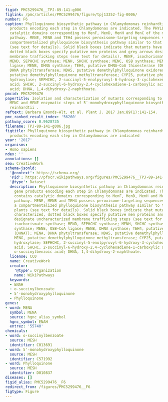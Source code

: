 ```yaml
---
figid: PMC5299476__TPJ-89-141-g006
figlink: /pmc/articles/PMC5299476/figure/tpj13352-fig-0006/
number: F6
caption: Phylloquinone biosynthetic pathway in Chlamydomonas reinhardtii.The gene
  products encoding each step in Chlamydomonas are indicated. The PHYLLO protein contains
  catalytic domains corresponding to MenF, MenD, MenH and MenC of the menaquinone
  pathway. MENE, MENB and TEH4 possess peroxisome‐targeting sequences suggesting a
  compartmentalized phylloquinone biosynthesis pathway similar to that of land plants
  (see text for details). Solid black boxes indicate that mutants have been characterized,
  dotted black boxes specify putative men proteins and grey arrows designate uncharacterized
  membrane trafficking steps (see text for details). MENF, isochorismate synthase;
  MEND, SEPHCHC synthase; MENH, SHCHC synthase; MENC, OSB synthase; MENE, OSB–CoA
  ligase; MENB, DHNA synthase; TEH4, putative DHNA–CoA thioesterase (DHNAT); MENA,
  DHNA phytyltransferase; NDA5, putative demethylphylloquinone oxidoreductase; MENG,
  putative demethylphylloquinone methyltransferase; CYP25, putative phylloquinone
  hydroxylase; SEPHCHC, 2‐succinyl‐5‐enolpyruvyl‐6‐hydroxy‐3‐cyclohexene‐1‐carboxylic
  acid; SHCHC, 2‐succinyl‐6‐hydroxy‐2,4‐cyclohexadiene‐1‐carboxylic acid.; OSB, o‐succinylbenzoic
  acid; DHNA, 1,4‐dihydroxy‐2‐naphthoate.
pmcid: PMC5299476
papertitle: Isolation and characterization of mutants corresponding to the MENA, MENB,
  MENC and MENE enzymatic steps of 5′‐monohydroxyphylloquinone biosynthesis in Chlamydomonas
  reinhardtii .
reftext: Barbara Emonds‐Alt, et al. Plant J. 2017 Jan;89(1):141-154.
pmc_ranked_result_index: '56260'
pathway_score: 0.9628735
filename: TPJ-89-141-g006.jpg
figtitle: Phylloquinone biosynthetic pathway in Chlamydomonas reinhardtii.The gene
  products encoding each step in Chlamydomonas are indicated
year: '2017'
organisms:
- Homo sapiens
ndex: ''
annotations: []
seo: CreativeWork
schema-jsonld:
  '@context': https://schema.org/
  '@id': https://pfocr.wikipathways.org/figures/PMC5299476__TPJ-89-141-g006.html
  '@type': Dataset
  description: Phylloquinone biosynthetic pathway in Chlamydomonas reinhardtii.The
    gene products encoding each step in Chlamydomonas are indicated. The PHYLLO protein
    contains catalytic domains corresponding to MenF, MenD, MenH and MenC of the menaquinone
    pathway. MENE, MENB and TEH4 possess peroxisome‐targeting sequences suggesting
    a compartmentalized phylloquinone biosynthesis pathway similar to that of land
    plants (see text for details). Solid black boxes indicate that mutants have been
    characterized, dotted black boxes specify putative men proteins and grey arrows
    designate uncharacterized membrane trafficking steps (see text for details). MENF,
    isochorismate synthase; MEND, SEPHCHC synthase; MENH, SHCHC synthase; MENC, OSB
    synthase; MENE, OSB–CoA ligase; MENB, DHNA synthase; TEH4, putative DHNA–CoA thioesterase
    (DHNAT); MENA, DHNA phytyltransferase; NDA5, putative demethylphylloquinone oxidoreductase;
    MENG, putative demethylphylloquinone methyltransferase; CYP25, putative phylloquinone
    hydroxylase; SEPHCHC, 2‐succinyl‐5‐enolpyruvyl‐6‐hydroxy‐3‐cyclohexene‐1‐carboxylic
    acid; SHCHC, 2‐succinyl‐6‐hydroxy‐2,4‐cyclohexadiene‐1‐carboxylic acid.; OSB,
    o‐succinylbenzoic acid; DHNA, 1,4‐dihydroxy‐2‐naphthoate.
  license: CC0
  name: CreativeWork
  creator:
    '@type': Organization
    name: WikiPathways
  keywords:
  - ENAH
  - o-succinylbenzoate
  - 5'-monohydroxyphylloquinone
  - Phylloquinone
genes:
- word: MENA
  symbol: MENA
  source: hgnc_alias_symbol
  hgnc_symbol: ENAH
  entrez: '55740'
chemicals:
- word: o-succinylbenzoate
  source: MESH
  identifier: C013691
- word: 5'-monohydroxyphylloquinone
  source: MESH
  identifier: C571992
- word: Phylloquinone
  source: MESH
  identifier: D010837
diseases: []
figid_alias: PMC5299476__F6
redirect_from: /figures/PMC5299476__F6
figtype: Figure
---
```

